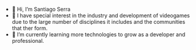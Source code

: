 - 👋 Hi, I’m Santiago Serra
- 👀 I have special interest in the industry and development of videogames due to the large number of disciplines it includes and the communities that ther form.
- 🌱 I’m currently learning more technologies to grow as a developer and professional.

<!---
SantiSerra99/SantiSerra99 is a ✨ special ✨ repository because its `README.md` (this file) appears on your GitHub profile.
You can click the Preview link to take a look at your changes.
--->
